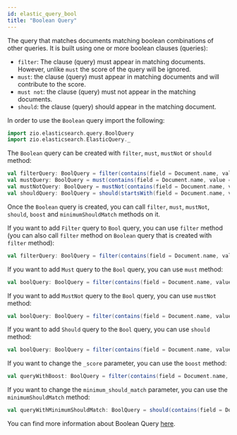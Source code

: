 ```yaml
---
id: elastic_query_bool
title: "Boolean Query"
---
```


The query that matches documents matching boolean combinations of other queries. It is built using one or more boolean clauses (queries):
- `filter`: The clause (query) must appear in matching documents. However, unlike `must` the score of the query will be ignored.
- `must`: the clause (query) must appear in matching documents and will contribute to the score.
- `must not`: the clause (query) must not appear in the matching documents.
- `should`: the clause (query) should appear in the matching document.

In order to use the `Boolean` query import the following:
```scala
import zio.elasticsearch.query.BoolQuery
import zio.elasticsearch.ElasticQuery._
```

The `Boolean` query can be created with `filter`, `must`, `mustNot` or `should` method:
```scala
val filterQuery: BoolQuery = filter(contains(field = Document.name, value = "a"), startsWith(field = Document.id, value = "b"))
val mustQuery: BoolQuery = must(contains(field = Document.name, value = "a"), startsWith(field = Document.id, value = "b"))
val mustNotQuery: BoolQuery = mustNot(contains(field = Document.name, value = "a"))
val shouldQuery: BoolQuery = should(startsWith(field = Document.name, value = "a"))
```

Once the `Boolean` query is created, you can call `filter`, `must`, `mustNot`, `should`, `boost` and `minimumShouldMatch` methods on it.

If you want to add `Filter` query to `Bool` query, you can use `filter` method (you can also call `filter` method on `Boolean` query that is created with `filter` method):
```scala
val filterQuery: BoolQuery = filter(contains(field = Document.name, value = "a")).filter(contains(field = Document.name, value = "c"))
```

If you want to add `Must` query to the `Bool` query, you can use `must` method:
```scala
val boolQuery: BoolQuery = filter(contains(field = Document.name, value = "a")).must(contains(field = Document.name, value = "c"))
```

If you want to add `MustNot` query to the `Bool` query, you can use `mustNot` method:
```scala
val boolQuery: BoolQuery = filter(contains(field = Document.name, value = "a")).mustNot(contains(field = Document.name, value = "c"))
```

If you want to add `Should` query to the `Bool` query, you can use `should` method:
```scala
val boolQuery: BoolQuery = filter(contains(field = Document.name, value = "a")).should(contains(field = Document.name, value = "c"))
```

If you want to change the `_score` parameter, you can use the `boost` method:
```scala
val queryWithBoost: BoolQuery = filter(contains(field = Document.name, value = "a")).boost(1.2)
```

If you want to change the `minimum_should_match` parameter, you can use the `minimumShouldMatch` method:
```scala
val queryWithMinimumShouldMatch: BoolQuery = should(contains(field = Document.name, value = "a")).minimumShouldMatch(2)
```

You can find more information about Boolean Query [here](https://www.elastic.co/guide/en/elasticsearch/reference/7.17/query-dsl-bool-query.html).
